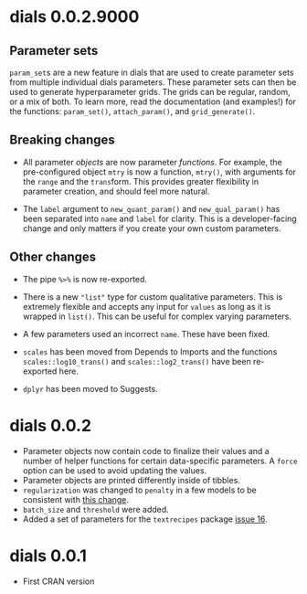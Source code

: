 # dials 0.0.2.9000

## Parameter sets

`param_set`s are a new feature in dials that are used to create parameter sets
from multiple individual dials parameters. These parameter sets can then be
used to generate hyperparameter grids. The grids can be regular, random, or
a mix of both. To learn more, read the documentation (and examples!) for the 
functions: `param_set()`, `attach_param()`, and `grid_generate()`.

## Breaking changes

* All parameter _objects_ are now parameter _functions_. For example, the 
pre-configured object `mtry` is now a function, `mtry()`, with arguments for the
`range` and the `trans`form. This provides greater flexibility in parameter
creation, and should feel more natural.

* The `label` argument to `new_quant_param()` and `new_qual_param()` has been separated into `name` and `label` for clarity. This is a developer-facing change and only matters if you create your own custom parameters.

## Other changes

* The pipe `%>%` is now re-exported.

* There is a new `"list"` type for custom qualitative parameters. This is 
extremely flexible and accepts any input for `values` as long as it is wrapped
in `list()`. This can be useful for complex varying parameters.

* A few parameters used an incorrect `name`. These have been fixed.

* `scales` has been moved from Depends to Imports and the functions 
`scales::log10_trans()` and `scales::log2_trans()` have been re-exported here.

* `dplyr` has been moved to Suggests.

# dials 0.0.2

* Parameter objects now contain code to finalize their values and a number of helper functions for certain data-specific parameters. A `force` option can be used to avoid updating the values.  
* Parameter objects are printed differently inside of tibbles. 
* `regularization` was changed to `penalty` in a few models to be consistent with [this change](tidymodels/model-implementation-principles@08d3afd). 
* `batch_size` and `threshold` were added.
* Added a set of parameters for the `textrecipes` package [issue 16](https://github.com/tidymodels/dials/issues/16). 

# dials 0.0.1

* First CRAN version
